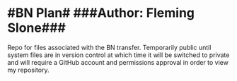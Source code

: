 #BN Plan#
###Author: Fleming Slone###
===========================

Repo for files associated with the BN transfer. Temporarily public until system files are in version control at which time it will be switched to private and will require a GitHub account and permissions approval in order to view my repository.
